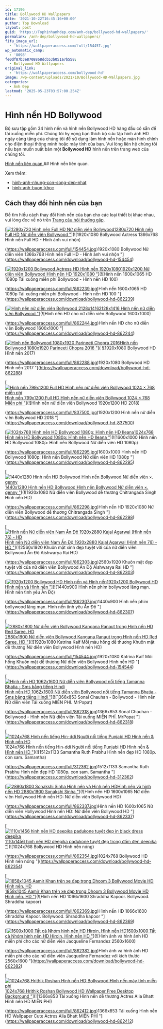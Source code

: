 ```yaml
---
id: 17196
title: Bollywood HD Wallpapers
date: '2021-10-22T16:45:16+00:00'
author: Top Download
layout: post
guid: 'https://Tophinhanhdep.com/anh-dep/bollywood-hd-wallpapers/'
permalink: /anh-dep/bollywood-hd-wallpapers/
fifu_image_url:
  - 'https://wallpaperaccess.com/full/154457.jpg'
wp_automatic_camp:
  - '8098'
fe0df87b3e8708868dcb53b051a7b558:
  - Bollywood HD Wallpapers
original_link:
  - 'https://wallpaperaccess.com/bollywood-hd'
image: /wp-content/uploads/2021/10/Bollywood-HD-Wallpapers.jpg
categories:
  - Ảnh Đẹp
lastmod: '2025-05-23T03:57:00.254Z'
---
```

# Hình nền HD Bollywood

Bộ sưu tập gồm 34 hình nền và hình nền Bollywood HD hàng đầu có sẵn để tải xuống miễn phí. Chúng tôi hy vọng bạn thích bộ sưu tập hình ảnh HD ngày càng tăng của chúng tôi để sử dụng làm hình nền hoặc màn hình chính cho điện thoại thông minh hoặc máy tính của bạn. Vui lòng liên hệ chúng tôi nếu bạn muốn xuất bản một **Bollywood HD** hình nền trên trang web của chúng tôi.

[Hình nền liên quan ](#related) ## Hình nền liên quan.

   
 Xem thêm:

   
- [hinh-anh-nhung-con-song-dep-nhat](https://tophinhanhdep.com/hinh-nen-dep/hinh-anh-nhung-con-song-dep-nhat/)
- [hinh-anh-buon-khoc](https://tophinhanhdep.com/hinh-anh-buon/hinh-anh-buon-khoc/)

## Cách thay đổi hình nền của bạn

Để tìm hiểu cách thay đổi hình nền của bạn cho các loại thiết bị khác nhau, vui lòng đọc về nó trên [Trang câu hỏi thường gặp](https://tophinhanhdep.com/faq/).

  
[[![1280x720 Hình nền Full HD Nữ diễn viên Bollywood](https://wallpaperaccess.com/full/154457.jpg)1280x720 Hình nền Full HD Nữ diễn viên Bollywood "](https://wallpaperaccess.com/download/bollywood-hd-154457)](![1920x1080 Bollywood Actress 1366x768 Hình nền Full HD - Hình ảnh vui nhộn)

(https://wallpaperaccess.com/full/154454.jpg)1920x1080 Bollywood Nữ diễn viên 1366x768 Hình nền Full HD - Hình ảnh vui nhộn "](https://wallpaperaccess.com/download/bollywood-hd-154454)

[[![1920x1200 Bollywood Actress HD Hình nền 1920x1080](https://wallpaperaccess.com/full/862230.jpg)1920x1200 Nữ diễn viên Bollywood Hình nền HD 1920x1080 "](https://wallpaperaccess.com/download/bollywood-hd-862230)](![Hình nền 1600x1065 HD 1080p Tải xuống miễn phí Bollywood - Hình nền HD 100)

(https://wallpaperaccess.com/full/862239.jpg)Hình nền 1600x1065 HD 1080p Tải xuống miễn phí Bollywood - Hình nền HD 100 "](https://wallpaperaccess.com/download/bollywood-hd-862239)

[[![Hình nền nữ diễn viên Bollywood 2128x1416](https://wallpaperaccess.com/full/862240.jpg)2128x1416 Hình nền nữ diễn viên Bollywood "](https://wallpaperaccess.com/download/bollywood-hd-862240)](![Hình nền HD cho nữ diễn viên Bollywood 1600x1000)

(https://wallpaperaccess.com/full/862244.jpg)Hình nền HD cho nữ diễn viên Bollywood 1600x1000 "](https://wallpaperaccess.com/download/bollywood-hd-862244)

[[![Hình nền Bollywood 1080x1920 Parineeti Chopra 2016](https://wallpaperaccess.com/full/862251.jpg)Hình nền Bollywood 1080x1920 Parineeti Chopra 2016 "](https://wallpaperaccess.com/download/bollywood-hd-862251)]( ![1920x1080 Bollywood HD Hình nền 2017)

(https://wallpaperaccess.com/full/862288.jpg)1920x1080 Bollywood HD Hình nền 2017 "](https://wallpaperaccess.com/download/bollywood-hd-862288)

[[![Hình nền 799x1200 Full HD Hình nền nữ diễn viên Bollywood 1024 × 768 miễn phí](https://wallpaperaccess.com/full/154614.jpg)Hình nền 799x1200 Full HD Hình nền nữ diễn viên Bollywood 1024 × 768 Miễn phí "](https://wallpaperaccess.com/download/bollywood-hd-154614)](![Hình nền nữ diễn viên Bollywood 1920x1200 HD 2018)

(https://wallpaperaccess.com/full/837500.jpg)1920x1200 Hình nền nữ diễn viên Bollywood HD 2018 "](https://wallpaperaccess.com/download/bollywood-hd-837500)

[[![1024x768 Hình nền HD Bollywood 1080p: Hình nền HD Ileana](https://wallpaperaccess.com/full/862293.jpg)1024x768 Hình nền HD Bollywood 1080p: Hình nền HD Ileana "](https://wallpaperaccess.com/download/bollywood-hd-862293)](![1600x1000 Hình nền HD Bollywood 1080p: Hình nền Bollywood Nữ diễn viên HD 1080p)

(https://wallpaperaccess.com/full/862295.jpg)1600x1000 Hình nền HD Bollywood 1080p: Hình nền Bollywood Nữ diễn viên HD 1080p "](https://wallpaperaccess.com/download/bollywood-hd-862295)

[[![1440x1280 Hình nền HD Bollywood Hình nền Bollywood Nữ diễn viên ×.  genny](https://wallpaperaccess.com/full/837624.jpg)1440x1280 Hình nền HD Bollywood Hình nền Bollywood Nữ diễn viên ×. genny "](https://wallpaperaccess.com/download/bollywood-hd-837624)](![1920x1080 Nữ diễn viên Bollywood dễ thương Chitrangada Singh Hình nền HD)

(https://wallpaperaccess.com/full/862298.jpg)Hình nền HD 1920x1080 Nữ diễn viên Bollywood dễ thương Chitrangada Singh "](https://wallpaperaccess.com/download/bollywood-hd-862298)

[[![Hình nền Nữ diễn viên Nam Ấn Độ 1920x2880 Kajal Agarwal (Hình nền 76) - HD](https://wallpaperaccess.com/full/862302.jpg)Hình nền Nữ diễn viên Nam Ấn Độ 1920x2880 Kajal Agarwal (Hình nền 76) - HD "](https://wallpaperaccess.com/download/bollywood-hd-862302)](![2560x1920 Khuôn mặt xinh đẹp tuyệt vời của nữ diễn viên Bollywood Ấn Độ Aishwarya Rai HD)

(https://wallpaperaccess.com/full/862303.jpg)2560x1920 Khuôn mặt đẹp tuyệt vời của nữ diễn viên Bollywood Ấn Độ Aishwarya Rai HD "](https://wallpaperaccess.com/download/bollywood-hd-862303)

[[![1920x1200 Bollywood HD Hình nền và Hình nền](https://wallpaperaccess.com/full/154591.jpg)1920x1200 Bollywood HD Hình nền và Hình nền "](https://wallpaperaccess.com/download/bollywood-hd-154591)](![1440x900 Hình nền phim bollywood lãng mạn.  Hình nền tình yêu Ấn Độ)

(https://wallpaperaccess.com/full/862307.jpg)1440x900 Hình nền phim bollywood lãng mạn. Hình nền tình yêu Ấn Độ "](https://wallpaperaccess.com/download/bollywood-hd-862307)

[[![2880x1800 Nữ diễn viên Bollywood Kangana Ranaut trong Hình nền HD Red Saree.  HD](https://wallpaperaccess.com/full/862309.jpg)2880x1800 Nữ diễn viên Bollywood Kangana Ranaut trong Hình nền HD Red Saree. HD "](https://wallpaperaccess.com/download/bollywood-hd-862309)](![1920x1080 Katrina Kaif Môi màu hồng dễ thương Khuôn mặt dễ thương Nữ diễn viên Bollywood Hình nền HD)

(https://wallpaperaccess.com/full/154544.jpg)1920x1080 Katrina Kaif Môi hồng Khuôn mặt dễ thương Nữ diễn viên Bollywood Hình nền HD "](https://wallpaperaccess.com/download/bollywood-hd-154544)

[[![Hình nền HD 1062x1600 Nữ diễn viên Bollywood nổi tiếng Tamanna Bhatia - Sms bằng tiếng Hindi](https://wallpaperaccess.com/full/862315.jpg)Hình nền HD 1062x1600 Nữ diễn viên Bollywood nổi tiếng Tamanna Bhatia - Sms bằng tiếng Hindi "](https://wallpaperaccess.com/download/bollywood-hd-862315)](![1366x853 Sonal Chauhan - Bollywood - Hình nền Nữ diễn viên Tải xuống MIỄN PHÍ.  MrPopat)

(https://wallpaperaccess.com/full/862318.jpg)1366x853 Sonal Chauhan - Bollywood - Hình nền Nữ diễn viên Tải xuống MIỄN PHÍ. MrPopat "](https://wallpaperaccess.com/download/bollywood-hd-862318)

[[![1024x768 Hình nền tiếng Hin-ddi Người nổi tiếng Punjabi HD Hình nền & Hình nền HD](https://wallpaperaccess.com/full/862322.jpg)1024x768 Hình nền tiếng Hin-ddi Người nổi tiếng Punjabi HD Hình nền &amp; Hình nền HD "](https://wallpaperaccess.com/download/bollywood-hd-862322)](![1512x1133 Samantha Ruth Prabhu Hình nền đẹp HD 1080p.  con sam.  Samantha)

(https://wallpaperaccess.com/full/312362.jpg)1512x1133 Samantha Ruth Prabhu Hình nền đẹp HD 1080p. con sam. Samantha "](https://wallpaperaccess.com/download/bollywood-hd-312362)

[[![2880x1800 Sonakshi Sinha Hình nền và Hình nền HD](https://wallpaperaccess.com/full/862335.jpg)Hình nền và hình nền HD 2880x1800 Sonakshi Sinha "](https://wallpaperaccess.com/download/bollywood-hd-862335)](![Hình nền HD 1600x1065 Nữ diễn viên Hollywood Hình nền HD: Nữ diễn viên Bollywood HD)

(https://wallpaperaccess.com/full/862337.jpg)Hình nền HD 1600x1065 Nữ diễn viên Hollywood Hình nền HD: Nữ diễn viên Bollywood HD "](https://wallpaperaccess.com/download/bollywood-hd-862337)

[[![1110x1456 hình nền HD deepika padukone tuyệt đẹp in black dress deepika](https://wallpaperaccess.com/full/862349.jpg)1110x1456 hình nền HD deepika padukone tuyệt đẹp trong đầm đen deepika "](https://wallpaperaccess.com/download/bollywood-hd-862349)](![1024x768 Bollywood HD Hình nền nóng)

(https://wallpaperaccess.com/full/862354.jpg)1024x768 Bollywood HD Hình nền nóng "](https://wallpaperaccess.com/download/bollywood-hd-862354)

[[![1858x1045 Aamir Khan trên xe đạp trong Dhoom 3 Bollywood Movie HD Hình nền.  HD](https://wallpaperaccess.com/full/862367.jpg)1858x1045 Aamir Khan trên xe đạp trong Dhoom 3 Bollywood Movie HD Hình nền. HD "](https://wallpaperaccess.com/download/bollywood-hd-862367)](![Hình nền HD 1066x1600 Shraddha Kapoor.  Bollywood.  Shraddha kapoor)

(https://wallpaperaccess.com/full/862369.jpg)Hình nền HD 1066x1600 Shraddha Kapoor. Bollywood. Shraddha kapoor "](https://wallpaperaccess.com/download/bollywood-hd-862369)

[[![1600x1000 Tất cả Nhóm hình nền HD Hiroin, Hình nền HD](https://wallpaperaccess.com/full/862372.jpg)1600x1000 Tất cả Nhóm hình nền HD Hiroin, Hình nền HD "](https://wallpaperaccess.com/download/bollywood-hd-862372)](![Hình ảnh và hình ảnh HD miễn phí cho các nữ diễn viên Jacqueline Fernandez 2560x1600)

(https://wallpaperaccess.com/full/862382.jpg)Hình ảnh và hình ảnh HD miễn phí cho các nữ diễn viên Jacqueline Fernandez với kích thước 2560x1600 "](https://wallpaperaccess.com/download/bollywood-hd-862382)

[[![1024x768 Hrithik Roshan Hình nền HD Bollywood Hình nền máy tính miễn phí](https://wallpaperaccess.com/full/862402.jpg)1024x768 Hrithik Roshan Bollywood HD Wallpaper Free Desktop Background "](https://wallpaperaccess.com/download/bollywood-hd-862402)](![1366x853 Tải xuống Hình nền dễ thương Actres Alia Bhatt Hình nền HD MIỄN PHÍ)

(https://wallpaperaccess.com/full/862412.jpg)1366x853 Tải xuống Hình nền HD Wallpaper Cute Actres Alia Bhatt MIỄN PHÍ "](https://wallpaperaccess.com/download/bollywood-hd-862412)
